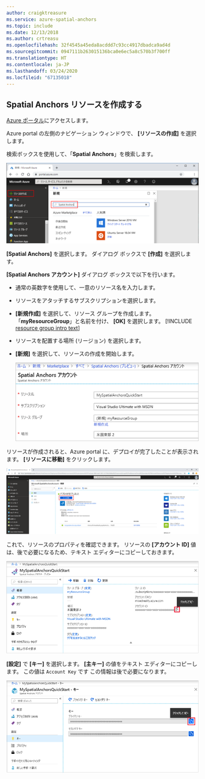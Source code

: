 ```yaml
---
author: craigktreasure
ms.service: azure-spatial-anchors
ms.topic: include
ms.date: 12/13/2018
ms.author: crtreasu
ms.openlocfilehash: 32f4545a45eda8acddd7c93cc4917dbadca9ad4d
ms.sourcegitcommit: 0947111b263015136bca0e6ec5a8c570b3f700ff
ms.translationtype: HT
ms.contentlocale: ja-JP
ms.lasthandoff: 03/24/2020
ms.locfileid: "67135018"
---
```

## <a name="create-a-spatial-anchors-resource"></a>Spatial Anchors リソースを作成する

<a href="https://portal.azure.com" target="_blank">Azure ポータル</a>にアクセスします。

Azure portal の左側のナビゲーション ウィンドウで、 **[リソースの作成]** を選択します。

検索ボックスを使用して、「**Spatial Anchors**」を検索します。

   ![Spatial Anchors の検索](./media/spatial-anchors-get-started-create-resource/portal-search.png)

**[Spatial Anchors]** を選択します。 ダイアログ ボックスで **[作成]** を選択します。

**[Spatial Anchors アカウント]** ダイアログ ボックスで以下を行います。

- 通常の英数字を使用して、一意のリソース名を入力します。
- リソースをアタッチするサブスクリプションを選択します。
- **[新規作成]** を選択して、リソース グループを作成します。 「**myResourceGroup**」と名前を付け、 **[OK]** を選択します。
      [!INCLUDE [resource group intro text](resource-group.md)]
- リソースを配置する場所 (リージョン) を選択します。
- **[新規]** を選択して、リソースの作成を開始します。

   ![リソースの作成](./media/spatial-anchors-get-started-create-resource/create-resource-form.png)

リソースが作成されると、Azure portal に、デプロイが完了したことが表示されます。 **[リソースに移動]** をクリックします。

![デプロイ完了](./media/spatial-anchors-get-started-create-resource/deployment-complete.png)

これで、リソースのプロパティを確認できます。 リソースの **[アカウント ID]** 値は、後で必要になるため、テキスト エディターにコピーしておきます。

   ![リソースのプロパティ](./media/spatial-anchors-get-started-create-resource/view-resource-properties.png)

**[設定]** で **[キー]** を選択します。 **[主キー]** の値をテキスト エディターにコピーします。 この値は `Account Key` です この情報は後で必要になります。

   ![アカウント キー](./media/spatial-anchors-get-started-create-resource/view-account-key.png)

